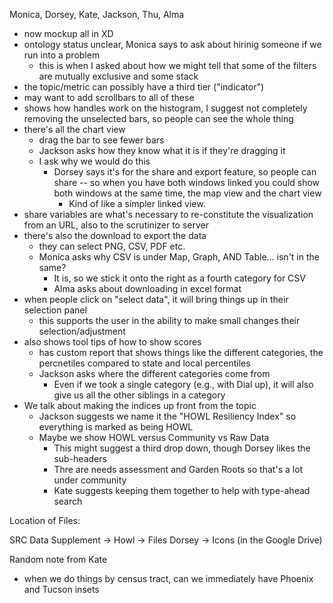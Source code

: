 Monica, Dorsey, Kate, Jackson, Thu, Alma

- now mockup all in XD
- ontology status unclear, Monica says to ask about hirinig someone if we run into a problem
  - this is when I asked about how we might tell that some of the filters are mutually exclusive and some stack
- the topic/metric can possibly have a third tier ("indicator")
- may want to add scrollbars to all of these
- shows how handles work on the histogram, I suggest not completely removing the unselected bars, so people can see the whole thing
- there's all the chart view
  - drag the bar to see fewer bars
  - Jackson asks how they know what it is if they're dragging it
  - I ask why we would do this
    - Dorsey says it's for the share and export feature, so people can share -- so when you have both windows linked you could show both windows at the same time, the map view and the chart view
      - Kind of like a simpler linked view.
- share variables are what's necessary to re-constitute the visualization from an URL, also to the scrutinizer to server
- there's also the download to export the data
  - they can select PNG, CSV, PDF etc.
  - Monica asks why CSV is under Map, Graph, AND Table... isn't in the same?
    - It is, so we stick it onto the right as a fourth category for CSV
    - Alma asks about downloading in excel format
- when people click on "select data", it will bring things up in their selection panel
  - this supports the user in the ability to make small changes their selection/adjustment
- also shows tool tips of how to show scores
  - has custom report that shows things like the different categories, the percnetiles compared to state and local percentiles
  - Jackson asks where the different categories come from
    - Even if we took a single category (e.g., with Dial up), it will also give us all the other siblings in a category
- We talk about making the indices up front from the topic
  - Jackson suggests we name it the "HOWL Resiliency Index" so everything is marked as being HOWL
  - Maybe we show HOWL versus Community vs Raw Data
    - This might suggest a third drop down, though Dorsey likes the sub-headers
    - Thre are needs assessment and Garden Roots so that's a lot under community
    - Kate suggests keeping them together to help with type-ahead search

Location of Files:

SRC Data Supplement -> Howl -> Files Dorsey -> Icons (in the Google Drive)

Random note from Kate
- when we do things by census tract, can we immediately have Phoenix and Tucson insets
